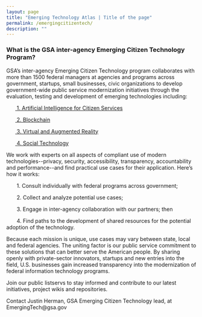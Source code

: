 ```yaml
---
layout: page
title: "Emerging Technology Atlas | Title of the page"
permalink: /emergingcitizentech/
description: ""
---
```


### What is the GSA inter-agency Emerging Citizen Technology Program?



<p>GSA’s inter-agency Emerging Citizen Technology program collaborates with more than 1500 federal managers at agencies and programs across government, startups, small businesses, civic organizations to develop government-wide public service modernization initiatives through the evaluation, testing and development of emerging technologies including:</p>

<p>&nbsp;&nbsp;&nbsp;&nbsp;&nbsp;&nbsp;<a href="https://www.gsa.gov/technology/government-it-initiatives/emerging-citizen-technology/artificial-intelligence-for-citizen-services" target="_blank"> 1. Artificial Intelligence for Citizen Services</a></p>
<p>&nbsp;&nbsp;&nbsp;&nbsp;&nbsp;&nbsp;<a href="https://www.gsa.gov/technology/government-it-initiatives/emerging-citizen-technology/blockchain" target="_blank"> 2. Blockchain</a></p>
<p>&nbsp;&nbsp;&nbsp;&nbsp;&nbsp;&nbsp;<a href="https://www.gsa.gov/technology/government-it-initiatives/emerging-citizen-technology/virtual-and-augmented-reality"> 3. Virtual and Augmented Reality</a></p>
<p>&nbsp;&nbsp;&nbsp;&nbsp;&nbsp;&nbsp;<a href="https://www.gsa.gov/technology/government-it-initiatives/emerging-citizen-technology/social-technology-socialgov"> 4. Social Technology</a></p>

<p>We work with experts on all aspects of compliant use of modern technologies--privacy, security, accessibility, transparency, accountability and performance--and find practical use cases for their application. Here’s how it works:</p>

<p>&nbsp;&nbsp;&nbsp;&nbsp;&nbsp;&nbsp; 1. Consult individually with federal programs across government;</p>
<p>&nbsp;&nbsp;&nbsp;&nbsp;&nbsp;&nbsp; 2. Collect and analyze potential use cases;</p>
<p>&nbsp;&nbsp;&nbsp;&nbsp;&nbsp;&nbsp; 3. Engage in inter-agency collaboration with our partners; then</p>
<p>&nbsp;&nbsp;&nbsp;&nbsp;&nbsp;&nbsp; 4. Find paths to the development of shared resources for the potential adoption of the technology.</p>

<p>Because each mission is unique, use cases may vary between state, local and federal agencies. The uniting factor is our public service commitment to these solutions that can better serve the American people. By sharing openly with private-sector innovators, startups and new entries into the field, U.S. businesses gain increased transparency into the modernization of federal information technology programs.</p>

<p>Join our public listservs to stay informed and contribute to our latest initiatives, project wikis and repositories.</p>

<p>Contact Justin Herman, GSA Emerging Citizen Technology lead, at EmergingTech@gsa.gov</p>
